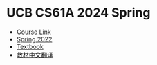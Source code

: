 # UCB CS61A 2024 Spring

- [Course Link](https://cs61a.org)
- [Spring 2022](https://cs61a.vercel.app)
- [Textbook](http://composingprograms.com)
- [教材中文翻译](https://composingprograms.netlify.app)
